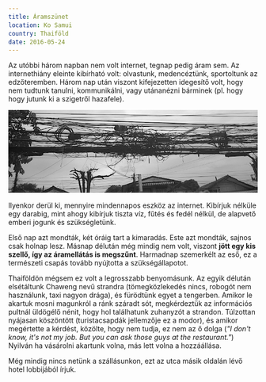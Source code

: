 ```yaml
---
title: Áramszünet
location: Ko Samui
country: Thaiföld
date: 2016-05-24
---
```


Az utóbbi három napban nem volt internet, tegnap pedig áram sem. Az internethiány eleinte kibírható volt: olvastunk, medencéztünk, sportoltunk az edzőteremben. Három nap után viszont kifejezetten idegesítő volt, hogy nem tudtunk tanulni, kommunikálni, vagy utánanézni bárminek (pl. hogy hogy jutunk ki a szigetről hazafele).

![vezetékek](../../img/vezetekek.jpg)

Ilyenkor derül ki, mennyire mindennapos eszköz az internet. Kibírjuk nélküle egy darabig, mint ahogy kibírjuk tiszta víz, fűtés és fedél nélkül, de alapvető emberi jogunk és szükségletünk.

Első nap azt mondták, két óráig tart a kimaradás. Este azt mondták, sajnos csak holnap lesz. Másnap délután még mindig nem volt, viszont __jött egy kis szellő, így az áramellátás is megszűnt__. Harmadnap szemerkélt az eső, ez a természeti csapás tovább nyújtotta a szükségállapotot.

Thaiföldön mégsem ez volt a legrosszabb benyomásunk. Az egyik délután elsétáltunk Chaweng nevű strandra (tömegközlekedés nincs, robogót nem használunk, taxi nagyon drága), és fürödtünk egyet a tengerben. Amikor le akartuk mosni magunkról a ránk száradt sót, megkérdeztük az információs pultnál üldögélő nénit, hogy hol találhatunk zuhanyzót a strandon. Túlzottan nyájasan köszöntött (turistacsapdák jellemzője ez a modor), és amikor megértette a kérdést, közölte, hogy nem tudja, ez nem az ő dolga (_"I don't know, it's not my job. But you can ask those guys at the restaurant."_) Nyilván ha vásárolni akartunk volna, más lett volna a hozzáállása.

Még mindig nincs netünk a szállásunkon, ezt az utca másik oldalán lévő hotel lobbijából írjuk.
